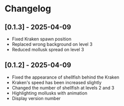 # Changelog

## [0.1.3] - 2025-04-09
- Fixed Kraken spawn position
- Replaced wrong background on level 3
- Reduced mollusk spread on level 3

## [0.1.2] - 2025-04-09
- Fixed the appearance of shellfish behind the Kraken
- Kraken's speed has been increased slightly
- Changed the number of shellfish at levels 2 and 3
- Highlighting mollusks with animation
- Display version number
